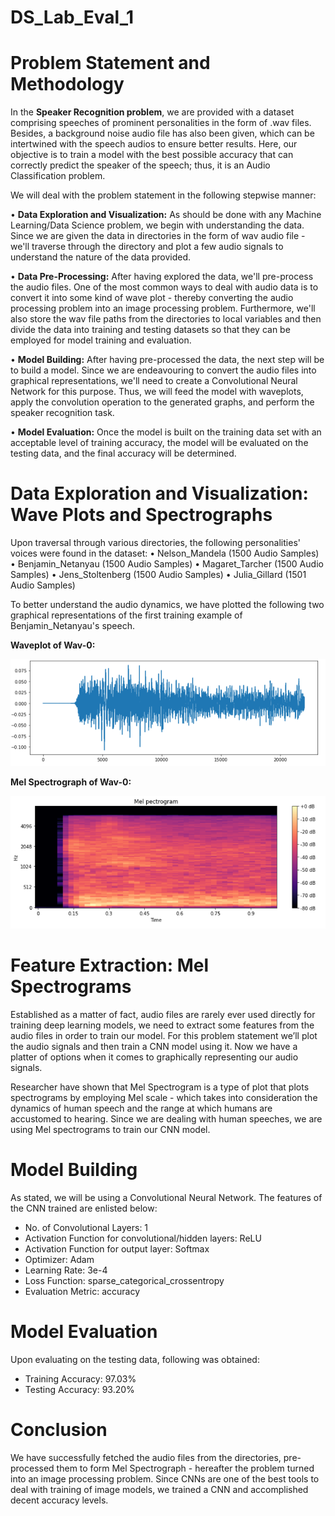 # DS_Lab_Eval_1

# Problem Statement and Methodology  

In the **Speaker Recognition problem**, we are provided with a dataset comprising speeches of prominent personalities in the form of .wav files. Besides, a background noise audio file has also been given, which can be intertwined with the speech audios to ensure better results. Here, our objective is to train a model with the best possible accuracy that can correctly predict the speaker of the speech; thus, it is an Audio Classification problem.

We will deal with the problem statement in the following stepwise manner:

•	**Data Exploration and Visualization:** As should be done with any Machine Learning/Data Science problem, we begin with understanding the data. Since we are given the data in directories in the form of wav audio file - we'll traverse through the directory and plot a few audio signals to understand the nature of the data provided.

•	**Data Pre-Processing:** After having explored the data, we'll pre-process the audio files. One of the most common ways to deal with audio data is to convert it into some kind of wave plot - thereby converting the audio processing problem into an image processing problem. Furthermore, we'll also store the wav file paths from the directories to local variables and then divide the data into training and testing datasets so that they can be employed for model training and evaluation.

•	**Model Building:** After having pre-processed the data, the next step will be to build a model. Since we are endeavouring to convert the audio files into graphical representations, we'll need to create a Convolutional Neural Network for this purpose. Thus, we will feed the model with waveplots, apply the convolution operation to the generated graphs, and perform the speaker recognition task.

•	**Model Evaluation:** Once the model is built on the training data set with an acceptable level of training accuracy, the model will be evaluated on the testing data, and the final accuracy will be determined.

# Data Exploration and Visualization: Wave Plots and Spectrographs
Upon traversal through various directories, the following personalities' voices were found in the dataset:
•	Nelson_Mandela (1500 Audio Samples)
•	Benjamin_Netanyau (1500 Audio Samples)
•	Magaret_Tarcher (1500 Audio Samples)
•	Jens_Stoltenberg (1500 Audio Samples)
•	Julia_Gillard (1501 Audio Samples)

To better understand the audio dynamics, we have plotted the following two graphical representations of the first training example of Benjamin_Netanyau's speech.

**Waveplot of Wav-0:**

![waveplot](waveplot.PNG)

**Mel Spectrograph of Wav-0:**

![mel](mel_spectrograph.PNG)

# Feature Extraction: Mel Spectrograms
Established as a matter of fact, audio files are rarely ever used directly for training deep learning models, we need to extract some features from the audio files in order to train our model. For this problem statement we’ll plot the audio signals and then train a CNN model using it. Now we have a platter of options when it comes to graphically representing our audio signals. 

Researcher have shown that Mel Spectrogram is a type of plot that plots spectrograms by employing Mel scale - which takes into consideration the dynamics of human speech and the range at which humans are accustomed to hearing. Since we are dealing with human speeches, we are using Mel spectrograms to train our CNN model.

# Model Building

As stated, we will be using a Convolutional Neural Network. The features of the CNN trained are enlisted below:

-	No. of Convolutional Layers: 1
-	Activation Function for convolutional/hidden layers: ReLU
-	Activation Function for output layer: Softmax
-	Optimizer: Adam
-	Learning Rate: 3e-4
-	Loss Function: sparse_categorical_crossentropy
-	Evaluation Metric: accuracy

# Model Evaluation
Upon evaluating on the testing data, following was obtained:
-	Training Accuracy: 97.03%
-	Testing Accuracy: 93.20% 

# Conclusion
We have successfully fetched the audio files from the directories, pre-processed them to form Mel Spectrograph - hereafter the problem turned into an image processing problem. Since CNNs are one of the best tools to deal with training of image models, we trained a CNN and accomplished decent accuracy levels.


